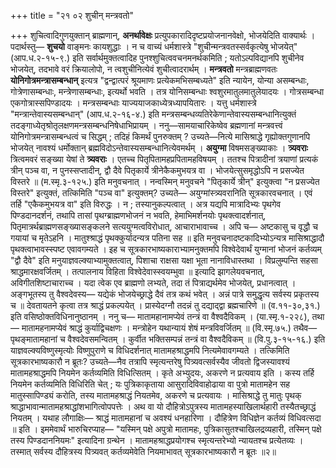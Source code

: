 +++
title = "२१ ०२ शुचीन् मन्त्रवतो"

+++
शुचित्वादिगुणयुक्तान् ब्राह्मणान्, **अनर्थावेक्षः** प्रत्युपकारादिदृष्टप्रयोजनानवेक्षो, भोजयेदिति वाक्यार्थः ।
पदार्थस्तु— **शुचयो** वाङ्मनः कायशुद्धाः ।
न च वाच्यं धर्मशास्त्रे "शुचीन्मन्त्रवतस्सर्वकृत्येषु भोजयेत्" (आप.ध.२-१५-९.) इति सर्वार्थमुक्तत्वादिह पुनश्शुचित्ववचनमनर्थकमिति ; यतोऽल्पविद्यानपि शुचीनेव भोजयेत्, तदभावे वरं क्रियालोपो, न त्वशुचीनित्येवं शुचीत्वादरार्थम् ।
**मन्त्रवतो** मन्त्रब्राह्मणवतः **योनिगोत्रमन्त्रासम्बन्धान्** इत्यत्र "द्वन्द्वात्परं श्रूयमाणः प्रत्येकमभिसम्बध्यते" इति न्यायेन, योन्या असम्बन्धाः, गोत्रेणासम्बन्धाः, मन्त्रेणासम्बन्धाः, इत्यर्थो भवति । तत्र योनिसम्बन्धाः श्वशुरमातुलमातुलेयादयः । गोत्रसम्बन्धा एकगोत्रास्सपिण्डादयः । मन्त्रसम्बन्धाः याज्ययाजकाध्येत्रध्यापयितारः ।
यत्तु धर्मशास्त्रे "मन्त्रान्तेवास्यसम्बन्धान्" (आप.ध.२-१६-४.) इति
मन्त्रसम्बन्धव्यतिरेकेणान्तेवास्यसम्बन्धानित्युक्तं तदङ्गाध्येतृश्रोतृलक्षणमन्त्रसम्बन्धनिषेधाभिप्रायम् ।
ननु—सामयाचारिकेष्वेव ब्रह्मणानां मन्त्रवत्त्वं योनिगोत्रमन्त्रासम्बन्धत्वं च सिद्धम् ; तदिहं किमर्थं पुनरुक्तम् ? उच्यते—नित्ये मासिश्राद्धे गृह्योक्तगुणानपि भोजयेत् नावश्यं धर्मोक्तान् ब्रह्मविदोऽन्तेवास्यसम्बन्धानित्येवमर्थम् ।
**अयुग्मा** विषमसङ्ख्याकाः ।
**त्र्यवराः** त्रित्वमवरं सङ्ख्या येषां ते **त्र्यवराः** ।
एतच्च पितृपितामहप्रपितामहविषयम् ।
ततश्च पित्रादीनां त्रयाणां प्रत्यकं त्रीन् पञ्च वा, न पुनस्सप्तादीन्, द्वौ दैवे पितृकार्ये त्रीनेकैकमुभयत्र वा ।
भोजयेत्सुसमृद्धोऽपि न प्रसज्येत विस्तरे ॥
(म.स्मृ.३-१२५.) इति मनुवचनात् ।
नन्वस्मिन् मनुवचने "पितृकार्ये त्रीन्" इत्युक्त्वा "न प्रसज्येत विस्तरे" इत्युक्तं, तत्किमिति "पञ्च वा" इत्युक्तम्? उच्यते— अयुग्मांस्त्र्यवरानिति सूत्रकारवचनात् ।
एवं तर्हि "एकैकमुभयत्र वा" इति विरुद्धः ।
न ; तस्यानुकल्पत्वात् ।
अत्र यद्यपि मात्रादिभ्यः पृथगेव पिण्डदानदर्शनं, तथापि तासां पृथग्ब्राह्मणभोजनं न भवति, हेमाभिमर्शनयोः पृथक्त्वादर्शनात्, पितृमात्रर्थब्राह्मणसङ्ख्यासङ्कलने सत्ययुग्मत्वविरोधात्, आचाराभावाच्च ।
अपि च—
अष्टकासु च वृद्धौ च गयायां च मृतेऽहनि ।
मातुश्श्राद्धं पृथक्कुर्यादन्यत्र पतिना सह ॥
इति मनुवचनादष्टकादिभ्योऽन्यत्र मासिश्राद्धादौ पृथक्त्वाभावस्स्पष्ट एवावगम्यते ।
इह च सूत्रकारभाष्यकाराभ्यामनुक्तमपि विश्वेदेवार्थं युग्मानां भोजनं कर्तव्यम् "द्वौ दैवे" इति मनुयाज्ञवल्क्याभ्यामुक्तत्वात्,
पिशाचा राक्षसा यक्षा भूता नानाविधास्तथा ।
विप्रलुम्पन्ति सहसा श्राद्धमारक्षवर्जितम् ।
तत्पालनाय विहिता विश्वेदेवास्स्वयम्भुवा ॥
इत्यादि झागलेयवचनात्, अविगीतशिष्टाचाराच्च ।
यदा त्वेक एव ब्राह्मणो लभ्यते, तदा तं पित्राद्यर्थमेव भोजयेत्, प्रधानत्वात् ।
अङ्गभूतस्य तु वैश्वदेवस्य—
यद्येकं भोजयेच्छ्राद्धे दैवं तत्र कथं भवेत् ।
अन्नं पात्रे समुद्धृत्य सर्वस्य प्रकृतस्य च ॥
देवतायतने कृत्वा तत्र श्राद्धं प्रकल्पयेत् ।
प्रास्येदग्नौ तदन्नं तु दद्याद्द्वा ब्रह्मचारिणे ॥
(व.११-३०,३१.) इति वसिष्ठोक्तविधिनानुष्ठानम् ।
ननु च—
मातामहानामप्येवं तन्त्रं वा वैश्वदैविकम् ।
(या.स्मृ.१-२२८),
तथा—
मातामहनामप्येवं श्राद्धं कुर्याद्विचक्षणः ।
मन्त्रोहेन यथान्यायं शेषं मन्त्रविवर्जितम् ॥
(वि.स्मृ.७५.)
तथैव—
पृथङ्मातामहानां च वैश्वदेवसमन्वितम् ।
कुर्वीत भक्तिसम्पन्नं तन्त्रं वा वैश्वदैविकम् ॥
(वि.पु.३-१५-१६.)
इति याज्ञवल्क्यविष्णुस्मृत्योः विष्णुपुराणे च विधिदर्शनात् मातामहश्राद्धमपि नित्यमेवावगम्यते ।
तत्किमिति सूत्रकारभाष्यकारौ न ब्रूतः?
उच्यते—नैव तत्रापि स्मृत्यन्तरेषु पित्र्यवत्सर्वस्यैव जीवतो द्विजस्यावश्यं मातामहश्राद्धमपि नियमेन कर्तव्यमिति विधित्सितम् ।
कृते अभ्युदयः, अकरणे न प्रत्यवाय इति ।
कस्य तर्हि नियमेन कर्तव्यमिति विधिरिति चेत् ; यः पुत्रिकाकृताया आसुरादिविवाहोढाया वा पुत्रो मातामहेन सह मातुस्सापिण्ड्यं करोति, तस्य मातामहश्राद्धं नियतमेव, अकरणे च प्रत्यवायः ।
मासिश्राद्धे तु मातुः पृथक्
श्राद्धाभावान्मातामहश्राद्धांशभागित्वोपपत्तेः ।
अथ वा यो दौहित्रोऽपुत्रस्य मातामहस्याखिलार्थहारी तस्यैतच्छ्राद्धं नियतम् ।
यथाह लौगाक्षिः—
श्राद्धं मातामहानां च अवश्यं धनहारिणा ।
दौहित्रेण विधिज्ञेन कर्तव्यं विधिवत्सदा ॥
इति ।
इममेवार्थं भारुचिरप्याह—
"यस्मिन् पक्षे अपुत्रो मातामहः, पुत्रिकासुतश्चाखिलद्रव्यहारी, तस्मिन् पक्षे तस्य पिण्डदाननियमः" इत्यादिना ग्रन्थेन ।
मातामहश्राद्धप्रयोगश्च स्मृत्यन्तरेभ्यो न्यायतश्च प्रत्येतव्यः ।
तस्मात् सर्वस्य दौहित्रस्य पित्र्यवत् कर्तव्यमेवेति नियमाभावत् सूत्रकारभाष्यकारौ न ब्रूतः ॥२॥
